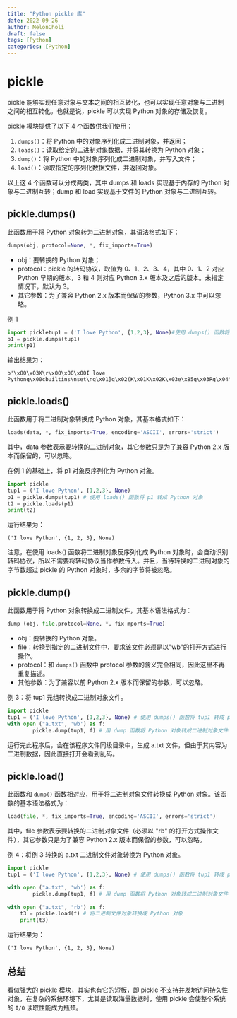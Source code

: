 ```yaml
---
title: "Python pickle 库"
date: 2022-09-26
author: MelonCholi
draft: false
tags: [Python]
categories: [Python]
---
```


# pickle

pickle 能够实现任意对象与文本之间的相互转化，也可以实现任意对象与二进制之间的相互转化。也就是说，pickle 可以实现 Python 对象的存储及恢复。

pickle 模块提供了以下 4 个函数供我们使用：

1. `dumps()`：将 Python 中的对象序列化成二进制对象，并返回；
2. `loads()`：读取给定的二进制对象数据，并将其转换为 Python 对象；
3. `dump()`：将 Python 中的对象序列化成二进制对象，并写入文件；
4. `load()`：读取指定的序列化数据文件，并返回对象。


以上这 4 个函数可以分成两类，其中 dumps 和 loads 实现基于内存的 Python 对象与二进制互转；dump 和 load 实现基于文件的 Python 对象与二进制互转。

## pickle.dumps()

此函数用于将 Python 对象转为二进制对象，其语法格式如下：

```py
dumps(obj, protocol=None, *, fix_imports=True)
```

- obj：要转换的 Python 对象；
- protocol：pickle 的转码协议，取值为 0、1、2、3、4，其中 0、1、2 对应 Python 早期的版本，3 和 4 则对应 Python 3.x 版本及之后的版本。未指定情况下，默认为 3。
- 其它参数：为了兼容 Python 2.x 版本而保留的参数，Python 3.x 中可以忽略。

例 1

```py
import pickletup1 = ('I love Python', {1,2,3}, None)#使用 dumps() 函数将 tup1 转成 p1
p1 = pickle.dumps(tup1)
print(p1)
```

输出结果为：

```shell
b'\x80\x03X\r\x00\x00\x00I love Pythonq\x00cbuiltins\nset\nq\x01]q\x02(K\x01K\x02K\x03e\x85q\x03Rq\x04N\x87q\x05.'
```

## pickle.loads()

此函数用于将二进制对象转换成 Python 对象，其基本格式如下：

```py
loads(data, *, fix_imports=True, encoding='ASCII', errors='strict')
```

其中，data 参数表示要转换的二进制对象，其它参数只是为了兼容 Python 2.x 版本而保留的，可以忽略。

在例 1 的基础上，将 p1 对象反序列化为 Python 对象。

```py
import pickle
tup1 = ('I love Python', {1,2,3}, None)
p1 = pickle.dumps(tup1) # 使用 loads() 函数将 p1 转成 Python 对象
t2 = pickle.loads(p1)
print(t2)
```

运行结果为：

```shell
('I love Python', {1, 2, 3}, None)
```

注意，在使用 loads() 函数将二进制对象反序列化成 Python 对象时，会自动识别转码协议，所以不需要将转码协议当作参数传入。并且，当待转换的二进制对象的字节数超过 pickle 的 Python 对象时，多余的字节将被忽略。

## pickle.dump()

此函数用于将 Python 对象转换成二进制文件，其基本语法格式为：

```py
dump (obj, file,protocol=None, *, fix mports=True)
```

- obj：要转换的 Python 对象。
- file：转换到指定的二进制文件中，要求该文件必须是以"wb"的打开方式进行操作。
- protocol：和 `dumps()` 函数中 protocol 参数的含义完全相同，因此这里不再重复描述。
- 其他参数：为了兼容以前 Python 2.x 版本而保留的参数，可以忽略。

例 3：将 tup1 元组转换成二进制对象文件。

```py
import pickle
tup1 = ('I love Python', {1,2,3}, None) # 使用 dumps() 函数将 tup1 转成 p1
with open ("a.txt", 'wb') as f: 
		pickle.dump(tup1, f) # 用 dump 函数将 Python 对象转成二进制对象文件
```

运行完此程序后，会在该程序文件同级目录中，生成 a.txt 文件，但由于其内容为二进制数据，因此直接打开会看到乱码。

## pickle.load()

此函数和 `dump()` 函数相对应，用于将二进制对象文件转换成 Python 对象。该函数的基本语法格式为：

```py
load(file, *, fix_imports=True, encoding='ASCII', errors='strict')
```

其中，file 参数表示要转换的二进制对象文件（必须以 "rb" 的打开方式操作文件），其它参数只是为了兼容 Python 2.x 版本而保留的参数，可以忽略。

例 4：将例 3 转换的 a.txt 二进制文件对象转换为 Python 对象。

```py
import pickle
tup1 = ('I love Python', {1,2,3}, None) # 使用 dumps() 函数将 tup1 转成 p1

with open ("a.txt", 'wb') as f: 
		pickle.dump(tup1, f) # 用 dump 函数将 Python 对象转成二进制对象文件
    
with open ("a.txt", 'rb') as f: 
    t3 = pickle.load(f) # 将二进制文件对象转换成 Python 对象    
    print(t3)
```

运行结果为：

```shell
('I love Python', {1, 2, 3}, None)
```

## 总结

看似强大的 pickle 模块，其实也有它的短板，即 pickle 不支持并发地访问持久性对象，在复杂的系统环境下，尤其是读取海量数据时，使用 pickle 会使整个系统的 `I/O` 读取性能成为瓶颈。
